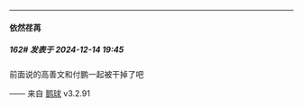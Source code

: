 ﻿
*****

####  依然荏苒  
##### 162#       发表于 2024-12-14 19:45

前面说的高善文和付鹏一起被干掉了吧

—— 来自 [鹅球](https://www.pgyer.com/GcUxKd4w) v3.2.91

